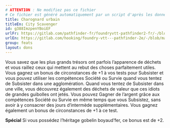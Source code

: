 ```yaml
---
# ATTENTION : Ne modifiez pas ce fichier
# Ce fichier est généré automatiquement par un script d'après les données du module Foundry VTT officiel et de sa traduction
title: Charognard urbain
titleEn: City Scavenger
id: g388ImzpenYBoiEF
urlFr: https://gitlab.com/pathfinder-fr/foundryvtt-pathfinder2-fr/-/blob/master/data/feats/g388ImzpenYBoiEF.htm
urlEn: https://gitlab.com/hooking/foundry-vtt---pathfinder-2e/-/blob/master/packs/data/feats.db/city-scavenger.json
group: feats
layout: dons
---
```

Vous savez que les plus grands trésors ont parfois l’apparence de déchets et vous raillez ceux qui mettent au rebut des choses parfaitement utiles. Vous gagnez un bonus de circonstances de +1 à vos tests pour Subsister et vous pouvez utiliser les compétences Société ou Survie quand vous tentez de Subsister dans une agglomération. Quand vous tentez de Subsister dans une ville, vous découvrez également des déchets de valeur que ces idiots de grandes guibolles ont jetés. Vous pouvez Gagner de l’argent grâce aux compétences Société ou Survie en même temps que vous Subsistez, sans avoir à y consacrer des jours d’intermède supplémentaires. Vous gagnez également un bonus de circonstances de +1 à ce test.

**Spécial** Si vous possédez l’héritage gobelin boyaud’fer, ce bonus est de +2.


